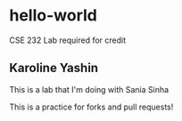 # hello-world
CSE 232 Lab required for credit

## Karoline Yashin
This is a lab that I'm doing with Sania Sinha

This is a practice for forks and pull requests!
